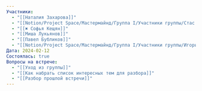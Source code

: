 ```yaml
---
Участники:
  - "[[Наталия Захарова]]"
  - "[[Notion/Project Space/Мастермайнд/Группа I/Участники группы/Стас Харламов/Стас Харламов\\|Стас Харламов]]"
  - "[[✖️ Софья Кещян]]"
  - "[[Миша Лукьянов]]"
  - "[[Павел Бубликов]]"
  - "[[Notion/Project Space/Мастермайнд/Группа I/Участники группы/Игорь Алексеенко/Игорь Алексеенко\\|Игорь Алексеенко]]"
Дата: 2024-02-12
Состоялась: true
Вопросы на встрече:
  - "[[Уход из группы]]"
  - "[[Как набрать список интересных тем для разбора]]"
  - "[[Разбор прошлой встречи]]"
---
```

